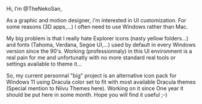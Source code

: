 Hi, I’m @TheNekoSan,

As a graphic and motion designer, i'm interested in UI customization. 
For some reasons (3D apps,…) I often need to use Windows rather than Mac.

My big problem is that I really hate Explorer icons (nasty yellow folders…) and fonts (Tahoma, Verdana, Segoe UI,…) 
used by default in every Windows version since the 90's. Working (professionnaly) in this UI environment 
is a real pain for me and unfortunatly with no more standard real tools or settings available to theme it…

So, my current personnal "big" project is an alternative icon pack for Windows 11 using Dracula color set 
to fit with most available Dracula themes (Special mention to Niivu Themes here).
Working on it since One year it should be put here in some month. Hope you will find it useful ;-)
